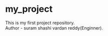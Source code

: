 # my_project
This is my first project repository.
<br>
Author - suram shashi vardan reddy(Enginner).
